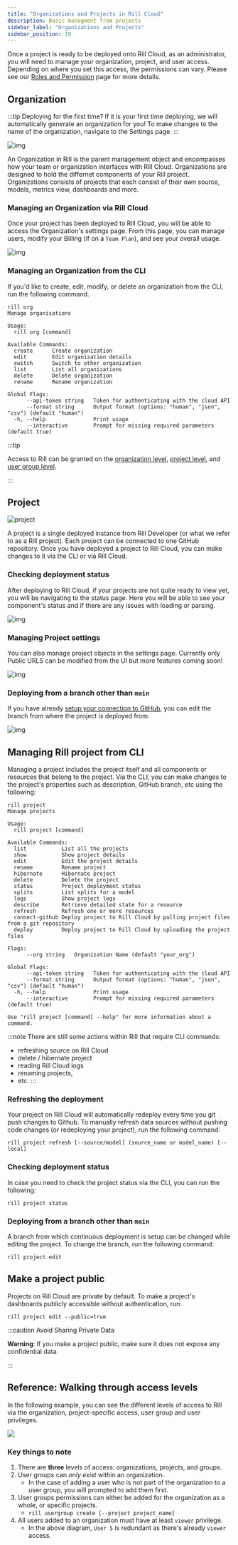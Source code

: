 ```yaml
---
title: "Organizations and Projects in Rill Cloud"
description: Basic managment from projects 
sidebar_label: "Organizations and Projects"
sidebar_position: 19
---
```


Once a project is ready to be deployed onto Rill Cloud, as an administrator, you will need to manage your organization, project, and user access. Depending on where you set this access, the permissions can vary. Please see our [Roles and Permission](roles-permissions.md) page for more details.

## Organization

:::tip Deploying for the first time?
If it is your first time deploying, we will automatically generate an organization for you! To make changes to the name of the organization, navigate to the Settings page.
:::

![img](/img/manage/project-management/rill-org.png)

An Organization in Rill is the parent management object and encompasses how your team or organization interfaces with Rill Cloud. Organizations are designed to hold the differnet components of your Rill project. Organizations consists of projects that each consist of their own source, models, metrics view, dashboards and more.

### Managing an Organization via Rill Cloud

Once your project has been deployed to Rill Cloud, you will be able to access the Organization's settings page.
From this page, you can manage users, modify your Billing (if on a `Team Plan`), and see your overall usage. 


![img](/img/manage/project-management/rill-org-settings.png)


### Managing an Organization from the CLI
If you'd like to create, edit, modify, or delete an organization from the CLI, run the following command.

```
rill org
Manage organisations

Usage:
  rill org [command]

Available Commands:
  create      Create organization
  edit        Edit organization details
  switch      Switch to other organization
  list        List all organizations
  delete      Delete organization
  rename      Rename organization

Global Flags:
      --api-token string   Token for authenticating with the cloud API
      --format string      Output format (options: "human", "json", "csv") (default "human")
  -h, --help               Print usage
      --interactive        Prompt for missing required parameters (default true)
```

:::tip

Access to Rill can be granted on the [organization level](/manage/user-management#how-to-add-an-organization-user), [project level](/manage/user-management#how-to-add-a-project-user), and [user group level](/manage/user-management#how-to-add-a-user-to-a-usergroup).

:::

## Project

![project](/img/manage/project-management/project-view.png) 

A project is a single deployed instance from Rill Developer (or what we refer to as a Rill project). Each project can be connected to one GitHub repository. Once you have deployed a project to Rill Cloud, you can make changes to it via the CLI or via Rill Cloud.


### Checking deployment status
After deploying to Rill Cloud, if your projects are not quite ready to view yet, you will be navigating to the status page. Here you will be able to see your component's status and if there are any issues with loading or parsing.

![img](/img/manage/project-management/status.png)

### Managing Project settings
You can also manage project objects in the settings page. Currently only Public URLS can be modified from the UI but more features coming soon!

![img](/img/explore/publicurl/public-url-settings.png)

### Deploying from a branch other than `main`
If you have already [setup your connection to GitHub](/deploy/deploy-dashboard/#syncing-your-github-repository), you can edit the branch from where the project is deployed from.

![img](/img/manage/project-management/main-branch.png)


## Managing Rill project from CLI
Managing a project includes the project itself and all components or resources that belong to the project. Via the CLI, you can make changes to the project's properties such as description, GitHub branch, etc using the following:


```
rill project
Manage projects

Usage:
  rill project [command]

Available Commands:
  list           List all the projects
  show           Show project details
  edit           Edit the project details
  rename         Rename project
  hibernate      Hibernate project
  delete         Delete the project
  status         Project deployment status
  splits         List splits for a model
  logs           Show project logs
  describe       Retrieve detailed state for a resource
  refresh        Refresh one or more resources
  connect-github Deploy project to Rill Cloud by pulling project files from a git repository
  deploy         Deploy project to Rill Cloud by uploading the project files

Flags:
      --org string   Organization Name (default "your_org")

Global Flags:
      --api-token string   Token for authenticating with the cloud API
      --format string      Output format (options: "human", "json", "csv") (default "human")
  -h, --help               Print usage
      --interactive        Prompt for missing required parameters (default true)

Use "rill project [command] --help" for more information about a command.
```

:::note 
There are still some actions within Rill that require CLI commands:
- refreshing source on Rill Cloud
- delete / hibernate project
- reading Rill Cloud logs
- renaming projects,
- etc.
:::

### Refreshing the deployment

Your project on Rill Cloud will automatically redeploy every time you git push changes to Github. To manually refresh data sources without pushing code changes (or redeploying your project), run the following command:

```
rill project refresh [--source/model] (source_name or model_name) [--local]
```


### Checking deployment status

In case you need to check the project status via the CLI, you can run the following:
```
rill project status
```

### Deploying from a branch other than `main`
A branch from which continuous deployment is setup can be changed while editing the project. To change the branch, run the following command:
```
rill project edit
```




## Make a project public

Projects on Rill Cloud are private by default. To make a project's dashboards publicly accessible without authentication, run:
```
rill project edit --public=true
```

:::caution Avoid Sharing Private Data

**Warning**: If you make a project public, make sure it does not expose any confidential data.

:::


## Reference: Walking through access levels


In the following example, you can see the different levels of access to Rill via the organization, project-specific access, user group and user privileges.


<img src = '/img/manage/project-management/project-access.png' class='rounded-gif' />


### Key things to note
1. There are **three** levels of access: organizations, projects, and groups.
2. User groups can _only exist_ within an organization.
    - In the case of adding a user who is not part of the organization to a user group, you will prompted to add them first.
3. User groups permissions can either be added for the organization as a whole, or specific projects.
    - `rill usergroup create [--project project_name]`    
4. All users added to an organization must have at least `viewer` privilege. 
    - In the above diagram, `User 5` is redundant as there's already `viewer` access.
